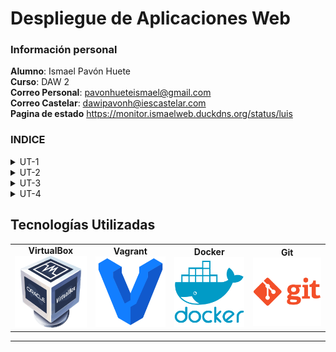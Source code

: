 # **Despliegue de Aplicaciones Web**

### Información personal
**Alumno**: Ismael Pavón Huete  
**Curso**: DAW 2  
**Correo Personal**: pavonhueteismael@gmail.com  
**Correo Castelar**: dawipavonh@iescastelar.com  
**Pagina de estado** https://monitor.ismaelweb.duckdns.org/status/luis

### INDICE

<details>
    <summary>UT-1</summary>

- [ut1-compose](./ut1-Compose/README.md)
- [ut1-docker](./ut1-Docker/README.MD)
</details>

<details>
    <summary>UT-2</summary>

- [ut2-examen](./ut2/examen/README.md)
</details>

<details>
    <summary>UT-3</summary>

- [ut3-jakarta](./ut3/jakartaEE/README.md)
- [ut3-laravel](./ut3/laravel/README.md)
- [ut3-nodejs](./ut3/node.js/README.md)
- [ut3-flask](./ut3/flask/README.md)
</details>

<details>
    <summary>UT-4</summary>

- [ut-4-git-bare](./ut4/practica/README.md)
</details>

## **Tecnologías Utilizadas**

<table>
    <tr>
        <td align="center"><strong>VirtualBox</strong><br><img src="datos_varios/img/virtualbox.png" alt="VirtualBox" width="120px"></td>
        <td align="center"><strong>Vagrant</strong><br><img src="datos_varios/img/vagrant.png" alt="Vagrant" width="120px"></td>
        <td align="center"><strong>Docker</strong><br><img src="datos_varios/img/docker.png" alt="Docker" width="120px"></td>
        <td align="center"><strong>Git</strong><br><img src="datos_varios/img/git.png" alt="Git" width="120px"></td>
    </tr>
</table>
<hr>


